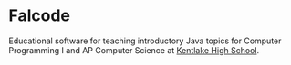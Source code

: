 # Falcode
Educational software for teaching introductory Java topics for Computer Programming I and AP Computer Science at [Kentlake High School](https://www.kent.k12.wa.us/KL).